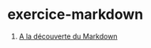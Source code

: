 # exercice-markdown

1. [A la découverte du Markdown](https://github.com/Kardiah/exercice-markdown/blob/master/Becode.md#r%C3%A9digez-en-markdown-)
